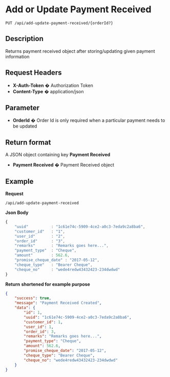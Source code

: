 # Add or Update Payment Received

    PUT /api/add-update-payment-received/{orderId?}

## Description
Returns payment received object after storing/updating given payment information

## Request Headers
- **X-Auth-Token** � Authorization Token
- **Content-Type** � application/json


## Parameter
- **OrderId** � Order Id is only required when a particular payment needs to be updated

## Return format
A JSON object containing key **Payment Received**

- **Payment Received**  � Payment Received object


## Example
**Request**

    /api/add-update-payment-received

**Json Body**
```javascript
{
    "uuid"		    : "1c61e74c-5909-4ce2-a0c3-7eda9c2a8ba6",
    "customer_id"   : "1",
    "user_id"	    : "2",
    "order_id"	    : "3",
    "remarks"	    : "Remarks goes here...",
    "payment_type"  : "Cheque",
    "amount"	    : 562.6,
    "promise_cheque_date" : "2017-05-12",
    "cheque_type"	: "Bearer Cheque",
    "cheque_no"		: "wede4redw43432423-234dwdwd"
}
```


**Return** __shortened for example purpose__
``` json
{
    "success": true,
    "message": "Payment Received Created",
    "data": {
        "id": 1,
        "uuid": "1c61e74c-5909-4ce2-a0c3-7eda9c2a8ba6",
        "customer_id": 1,
        "user_id": 1,
        "order_id": 3,
        "remarks": "Remarks goes here...",
        "payment_type": "Cheque",
        "amount": 562.6,
        "promise_cheque_date": "2017-05-12",
        "cheque_type": "Bearer Cheque",
        "cheque_no": "wede4redw43432423-234dwdwd"
    }
}
```

